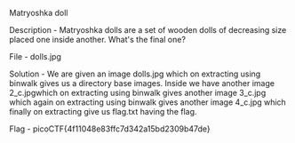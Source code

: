 Matryoshka doll

Description - Matryoshka dolls are a set of wooden dolls of decreasing size placed one inside another. What's the final one? 

File - dolls.jpg

Solution - We are given an image dolls.jpg which on extracting using binwalk gives us a directory base images. Inside we have another image 2_c.jpgwhich on extracting using binwalk gives another image 3_c.jpg which again on extracting using binwalk gives another image 4_c.jpg which finally on extracting give us flag.txt having the flag.

Flag - picoCTF{4f11048e83ffc7d342a15bd2309b47de}
